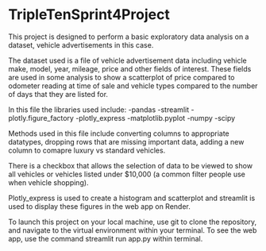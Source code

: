# TripleTenSprint4Project
This project is designed to perform a basic exploratory data analysis on a dataset, vehicle advertisements in this case.

The dataset used is a file of vehicle advertisement data including vehicle make, model, year, mileage, price and other fields of interest. These fields are used in some analysis to show a scatterplot of price compared to odometer reading at time of sale and vehicle types compared to the number of days that they are listed for.

In this file the libraries used include:
  -pandas
  -streamlit
  -plotly.figure_factory
  -plotly_express
  -matplotlib.pyplot
  -numpy
  -scipy

Methods used in this file include converting columns to appropriate datatypes, dropping rows that are missing important data, adding a new column to comapre luxury vs standard vehicles.

There is a checkbox that allows the selection of data to be viewed to show all vehicles or vehicles listed under $10,000 (a common filter people use when vehicle shopping).

Plotly_express is used to create a histogram and scatterplot and streamlit is used to display these figures in the web app on Render.

To launch this project on your local machine, use git to clone the repository, and navigate to the virtual environment within your terminal. To see the web app, use the command streamlit run app.py within terminal.
